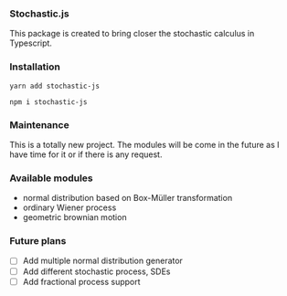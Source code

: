### **Stochastic.js**

This package is created to bring closer the stochastic calculus in Typescript.

### **Installation**

```
yarn add stochastic-js
```

```
npm i stochastic-js
```

### **Maintenance**

This is a totally new project. The modules will be come in the future as I have time for it or if there is any request.

### **Available modules**

- normal distribution based on Box-Müller transformation
- ordinary Wiener process
- geometric brownian motion

### **Future plans**

- [ ] Add multiple normal distribution generator
- [ ] Add different stochastic process, SDEs
- [ ] Add fractional process support
